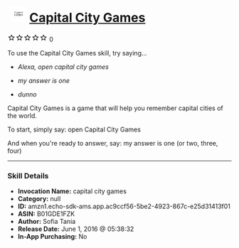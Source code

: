 # &nbsp;<img src="skill_icon" alt="Capital City Games icon" width="36"> [Capital City Games](http://alexa.amazon.com/#skills/amzn1.echo-sdk-ams.app.ac9ccf56-5be2-4923-867c-e25d31413f01)
![0 stars](../../images/ic_star_border_black_18dp_1x.png)![0 stars](../../images/ic_star_border_black_18dp_1x.png)![0 stars](../../images/ic_star_border_black_18dp_1x.png)![0 stars](../../images/ic_star_border_black_18dp_1x.png)![0 stars](../../images/ic_star_border_black_18dp_1x.png) 0

To use the Capital City Games skill, try saying...

* *Alexa, open capital city games*

* *my answer is one*

* *dunno*

Capital City Games is a game that will help you remember capital cities of the world. 

To start, simply say:
open Capital City Games

And when you're ready to answer, say:
my answer is one (or two, three, four)

***

### Skill Details

* **Invocation Name:** capital city games
* **Category:** null
* **ID:** amzn1.echo-sdk-ams.app.ac9ccf56-5be2-4923-867c-e25d31413f01
* **ASIN:** B01GDE1FZK
* **Author:** Sofia Tania
* **Release Date:** June 1, 2016 @ 05:38:32
* **In-App Purchasing:** No
